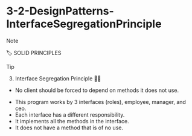 # 3-2-DesignPatterns-InterfaceSegregationPrinciple
> [!NOTE]
> 🏷️ SOLID PRINCIPLES

> [!TIP]
> 3. Interface Segregation Principle ️💃🏼
> - No client should be forced to depend on methods it does not use.

- This program works by 3 interfaces (roles), employee, manager, and ceo.
- Each interface has a different responsibility.
- It implements all the methods in the interface. 
- It does not have a method that is of no use.